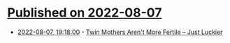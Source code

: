 # [Published on 2022-08-07](index.md)

* [2022-08-07, 19:18:00](https://soylentnews.org/article.pl?sid=22/08/06/227214&from=rss) - [Twin Mothers Aren't More Fertile – Just Luckier](https://soylentnews.org/article.pl?sid=22/08/06/227214&from=rss)
